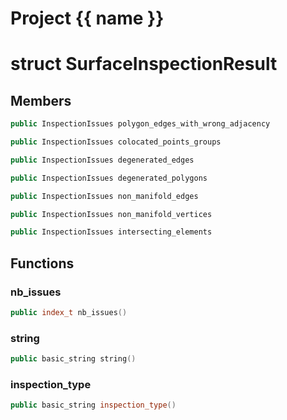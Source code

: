 <script setup>
import {useRoute} from 'vitepress'
const {path} = useRoute()
const tokens = path.split('/')
const words = tokens[2].split('-');
for (let i = 0; i < words.length; i++) {
    words[i] = words[i].charAt(0).toUpperCase() + words[i].slice(1);
    words[i] = words[i].replace('geode', 'Geode')
}
const name = words.join('-');
</script>
# Project {{ name }}

# struct SurfaceInspectionResult


## Members

```cpp
public InspectionIssues polygon_edges_with_wrong_adjacency

```

```cpp
public InspectionIssues colocated_points_groups

```

```cpp
public InspectionIssues degenerated_edges

```

```cpp
public InspectionIssues degenerated_polygons

```

```cpp
public InspectionIssues non_manifold_edges

```

```cpp
public InspectionIssues non_manifold_vertices

```

```cpp
public InspectionIssues intersecting_elements

```



## Functions

### nb_issues

```cpp
public index_t nb_issues()
```


### string

```cpp
public basic_string string()
```


### inspection_type

```cpp
public basic_string inspection_type()
```




